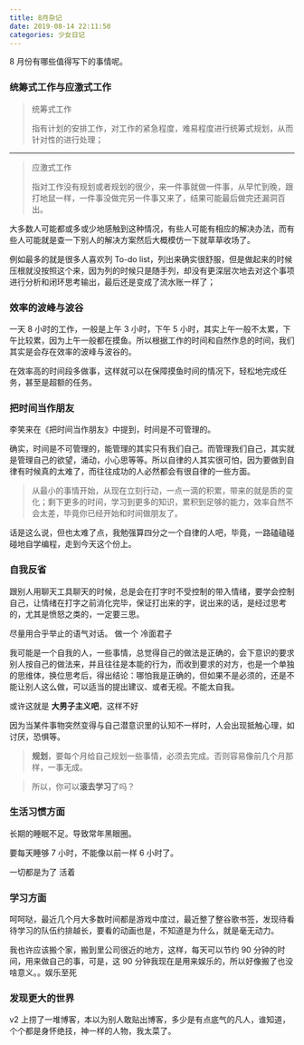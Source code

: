 ```yaml
---
title: 8月杂记
date: 2019-08-14 22:11:50
categories: 少女日记
---
```


8 月份有哪些值得写下的事情呢。

<!--more-->

### 统筹式工作与应激式工作

> 统筹式工作
>
> 指有计划的安排工作，对工作的紧急程度，难易程度进行统筹式规划，从而针对性的进行处理；

---

> 应激式工作
>
> 指对工作没有规划或者规划的很少，来一件事就做一件事，从早忙到晚，跟打地鼠一样，一件事没做完另一件事又来了，结果可能最后做完还漏洞百出。

大多数人可能都或多或少地感触到这种情况，有些人可能有相应的解决办法，而有些人可能就是查一下别人的解决方案然后大概模仿一下就草草收场了。

例如最多的就是很多人喜欢列 To-do list，列出来确实很舒服，但是做起来的时候压根就没按照这个来，因为列的时候只是随手列，却没有更深层次地去对这个事项进行分析和闭环思考输出，最后还是变成了流水账一样了；

### 效率的波峰与波谷

一天 8 小时的工作，一般是上午 3 小时，下午 5 小时，其实上午一般不太累，下午比较累，因为上午一般都在摸鱼。所以根据工作的时间和自然作息的时间，我们其实是会存在效率的波峰与波谷的。

在效率高的时间段多做事，这样就可以在保障摸鱼时间的情况下，轻松地完成任务，甚至是超额的任务。

### 把时间当作朋友

李笑来在《把时间当作朋友》中提到，时间是不可管理的。

确实，时间是不可管理的，能管理的其实只有我们自己。而管理我们自己，其实就是管理自己的欲望，涌动，小心思等等。所以自律的人其实很可怕，因为要做到自律有时候真的太难了，而往往成功的人必然都会有很自律的一些方面。

> 从最小的事情开始，从现在立刻行动，一点一滴的积累，带来的就是质的变化；剩下更多的时间，学习到更多的知识，累积到足够的能力，效率自然不会太差，毕竟你已经开始和时间做朋友了。

话是这么说，但也太难了点，我勉强算四分之一个自律的人吧，毕竟，一路磕磕碰碰地自学编程，走到今天这个份上。

### 自我反省

跟别人用聊天工具聊天的时候，总是会在打字时不受控制的带入情绪，要学会控制自己，让情绪在打字之前消化完毕，保证打出来的字，说出来的话，是经过思考的，尤其是愤怒之类的，一定要三思。

尽量用合乎举止的语气对话。 做一个 冷面君子

我可能是一个自我的人，一些事情，总觉得自己的做法是正确的，会下意识的要求别人按自己的做法来，并且往往是本能的行为，而收到要求的对方，也是一个单独的思维体，换位思考后，得出结论：哪怕我是正确的，但如果不是必须的，还是不能让别人这么做，可以适当的提出建议、或者无视。不能太自我。

或许这就是 **大男子主义吧**，这样不好

因为当某件事物突然变得与自己潜意识里的认知不一样时，人会出现抵触心理，如讨厌，恐惧等。

> **规划**，要每个月给自己规划一些事情，必须去完成。否则容易像前几个月那样，一事无成。

> 所以，你可以**滚去学习**了吗？

### 生活习惯方面

长期的睡眠不足。导致常年黑眼圈。

要每天睡够 7 小时，不能像以前一样 6 小时了。

一切都是为了 活着

### 学习方面

呵呵哒，最近几个月大多数时间都是游戏中度过，最近整了整谷歌书签，发现待看待学习的队伍约排越长，要看的动画也是，不知道是为什么，就是毫无动力。

我也许应该搬个家，搬到里公司很近的地方，这样，每天可以节约 90 分钟的时间，用来做自己的事，可是，这 90 分钟我现在是用来娱乐的，所以好像搬了也没啥意义。。娱乐至死

### 发现更大的世界

v2 上捞了一堆博客，本以为别人敢贴出博客，多少是有点底气的凡人，谁知道，个个都是身怀绝技，神一样的人物，我太菜了。
